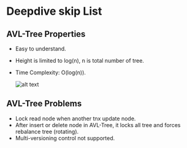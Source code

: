 # Deepdive skip List
## AVL-Tree Properties
 - Easy to understand.
 - Height is limited to log(n), n is total number of tree.
 - Time Complexity: O(log(n)).

    ![alt text](image.png)

## AVL-Tree Problems

 - Lock read node when another tnx update node.
 - After insert or delete node in AVL-Tree, it locks all tree and forces rebalance tree (rotating). 
 - Multi-versioning control not supported.
